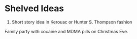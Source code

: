 # Shelved Ideas

1. Short story idea in Kerouac or Hunter S. Thompson fashion

Family party with cocaine and MDMA pills on Christmas Eve.
